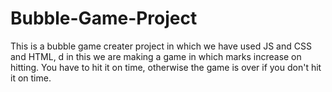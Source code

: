 # Bubble-Game-Project
This is a bubble game creater project in which we have used JS and CSS and HTML, d in this we are making a game in which marks increase on hitting. You have to hit it on time, otherwise the game is over if you don't hit it on time.
